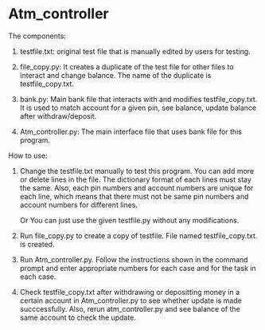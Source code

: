 # Atm_controller

The components:

1. testfile.txt: original test file that is manually edited by users for testing.
   
2. file_copy.py: It creates a duplicate of the test file for other files to interact and change balance.
   The name of the duplicate is testfile_copy.txt.
   
3. bank.py: Main bank file that interacts with and modifies testfile_copy.txt.
   It is used to match account for a given pin, see balance, update balance after withdraw/deposit.
   
4. Atm_controller.py: The main interface file that uses bank file for this program.

How to use:

1. Change the testfile.txt manually to test this program. You can add more or delete lines in the file.
   The dictionary format of each lines must stay the same. Also, each pin numbers and account numbers are unique for each line,
   which means that there must not be same pin numbers and account numbers for different lines.
   
   Or You can just use the given testfile.py without any modifications.

2. Run file_copy.py to create a copy of testfile. File named testfile_copy.txt. is created.

3. Run Atm_controller.py. Follow the instructions shown in the command prompt and enter appropriate numbers for each case
   and for the task in each case.

4. Check testfile_copy.txt after withdrawing or depositting money in a certain account in Atm_controller.py to see whether
   update is made succcessfully. Also, rerun atm_controller.py and see balance of the same account to check the update. 
